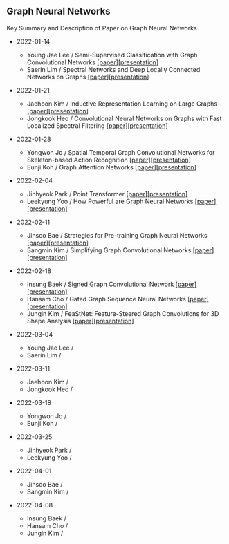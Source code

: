 ## Graph Neural Networks
Key Summary and Description of Paper on Graph Neural Networks

* 2022-01-14
  * Young Jae Lee / Semi-Supervised Classification with Graph Convolutional Networks [[paper]](https://arxiv.org/abs/1609.02907)[[presentation]](https://github.com/dudwojae/NeverMind_DMQA/blob/main/GraphNeuralNetworks/20220114/%5B20220114%5DSemi-Supervised%20Classification%20with%20Graph%20Convolutional%20Networks.pdf)
  * Saerin Lim / Spectral Networks and Deep Locally Connected Networks on Graphs [[paper]](https://arxiv.org/abs/1312.6203)[[presentation]](https://github.com/dudwojae/NeverMind_DMQA/blob/main/GraphNeuralNetworks/20220114/%5B20220114%5DSpectral%20networks%20and%20locally%20connected%20networks%20on%20graphs.pdf)

* 2022-01-21
  * Jaehoon Kim / Inductive Representation Learning on Large Graphs [[paper]](https://proceedings.neurips.cc/paper/2017/file/5dd9db5e033da9c6fb5ba83c7a7ebea9-Paper.pdf)[[presentation]](https://github.com/dudwojae/NeverMind_DMQA/blob/main/GraphNeuralNetworks/20220121/%5B20220121%5DInductive%20Representation%20Learning%20on%20Large%20Graphs.pdf)
  * Jongkook Heo / Convolutional Neural Networks on Graphs with Fast Localized Spectral Filtering [[paper]](https://proceedings.neurips.cc/paper/2016/hash/04df4d434d481c5bb723be1b6df1ee65-Abstract.html)[[presentation]](https://github.com/dudwojae/NeverMind_DMQA/blob/main/GraphNeuralNetworks/20220121/%5B20220121%5DConvolutinal%20Neural%20Networks%20on%20Graphs%20with%20Fast%20Localized%20Spectral%20Filtering.pdf)

* 2022-01-28
  * Yongwon Jo / Spatial Temporal Graph Convolutional Networks for Skeleton-based Action Recognition [[paper]](https://www.aaai.org/ocs/index.php/AAAI/AAAI18/paper/view/17135/16343)[[presentation]](https://github.com/dudwojae/NeverMind_DMQA/blob/main/GraphNeuralNetworks/20220128/%5B20220128%5DSkeleton-based%20Human%20Activity%20Recognition.pdf)
  * Eunji Koh / Graph Attention Networks [[paper]](https://arxiv.org/abs/1710.10903)[[presentation]](https://github.com/dudwojae/NeverMind_DMQA/blob/main/GraphNeuralNetworks/20220128/%5B20220128%5DGraph%20Attention%20Networks.pdf)

* 2022-02-04
  * Jinhyeok Park / Point Transformer [[paper]](https://openaccess.thecvf.com/content/ICCV2021/html/Zhao_Point_Transformer_ICCV_2021_paper.html?ref=https://githubhelp.com)[[presentation]](https://github.com/dudwojae/NeverMind_DMQA/blob/main/GraphNeuralNetworks/20220204/%5B20220204%5DPoint%20Transformer.pdf)
  * Leekyung Yoo / How Powerful are Graph Neural Networks [[paper]](https://arxiv.org/abs/1810.00826)[[presentation]](https://github.com/dudwojae/NeverMind_DMQA/blob/main/GraphNeuralNetworks/20220204/%5B20220204%5DHow%20Powerful%20Are%20Graph%20Neural%20Networks.pdf)

* 2022-02-11
  * Jinsoo Bae / Strategies for Pre-training Graph Neural Networks [[paper]](https://arxiv.org/abs/1905.12265)[[presentation]](https://github.com/dudwojae/NeverMind_DMQA/blob/main/GraphNeuralNetworks/20220211/%5B20220211%5DSTRATEGIES%20FOR%20PRE-TRAINING%20GRAPH%20NEURAL%20NETWORKS.pdf)
  * Sangmin Kim / Simplifying Graph Convolutional Networks [[paper]](https://proceedings.mlr.press/v97/wu19e.html)[[presentation]](https://github.com/dudwojae/NeverMind_DMQA/blob/main/GraphNeuralNetworks/20220211/%5B20220211%5DSimplifying%20Graph%20Convolutional%20Networks.pdf)

* 2022-02-18
  * Insung Baek / Signed Graph Convolutional Network [[paper]](https://ieeexplore.ieee.org/abstract/document/8594922/)[[presentation]](https://github.com/dudwojae/NeverMind_DMQA/blob/main/GraphNeuralNetworks/20220218/%5B20220218%5DSigned%20Graph%20Convolutional%20Network.pdf)
  * Hansam Cho / Gated Graph Sequence Neural Networks [[paper]](https://arxiv.org/abs/1511.05493)[[presentation]](https://github.com/dudwojae/NeverMind_DMQA/blob/main/GraphNeuralNetworks/20220218/%5B20220218%5DGated%20Graph%20Sequence%20Neural%20Networks.pdf)
  * Jungin Kim / FeaStNet: Feature-Steered Graph Convolutions for 3D Shape Analysis [[paper]](https://openaccess.thecvf.com/content_cvpr_2018/html/Verma_FeaStNet_Feature-Steered_Graph_CVPR_2018_paper.html)[[presentation]](https://github.com/dudwojae/NeverMind_DMQA/blob/main/GraphNeuralNetworks/20220218/%5B20220218%5DFeaStNet_Feature-Steered%20Graph%20Convolutions%20for%203D%20Shape%20Analysis.pdf)

* 2022-03-04
  * Young Jae Lee /
  * Saerin Lim /

* 2022-03-11
  * Jaehoon Kim /
  * Jongkook Heo /

* 2022-03-18
  * Yongwon Jo /
  * Eunji Koh /

* 2022-03-25
  * Jinhyeok Park /
  * Leekyung Yoo /

* 2022-04-01
  * Jinsoo Bae /
  * Sangmin Kim /

* 2022-04-08
  * Insung Baek /
  * Hansam Cho /
  * Jungin Kim /
